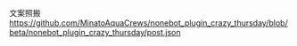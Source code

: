 文案照搬 https://github.com/MinatoAquaCrews/nonebot_plugin_crazy_thursday/blob/beta/nonebot_plugin_crazy_thursday/post.json